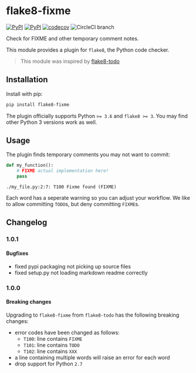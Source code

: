 # flake8-fixme

[![PyPI](https://img.shields.io/pypi/v/flake8-fixme.svg)](https://pypi.python.org/pypi/flake8-fixme)
[![PyPI](https://img.shields.io/pypi/pyversions/flake8-fixme.svg)](https://pypi.python.org/pypi/flake8-fixme)
[![codecov](https://codecov.io/gh/tommilligan/flake8-fixme/branch/master/graph/badge.svg)](https://codecov.io/gh/tommilligan/flake8-fixme/branch/master)
![CircleCI branch](https://img.shields.io/circleci/project/github/tommilligan/flake8-fixme/master.svg)

Check for FIXME and other temporary comment notes.

This module provides a plugin for `flake8`, the Python code checker.

> This module was inspired by [flake8-todo](https://github.com/schlamar/flake8-todo)

## Installation

Install with pip:

```bash
pip install flake8-fixme
```

The plugin officially supports Python `>= 3.6` and `flake8 >= 3`.
You may find other Python 3 versions work as well.

## Usage

The plugin finds temporary comments you may not want to commit:

```python
def my_function():
    # FIXME actual implementation here!
    pass
```

```log
./my_file.py:2:7: T100 Fixme found (FIXME)
```

Each word has a seperate warning so you can adjust your workflow. We like to allow committing `TODO`s, but deny committing `FIXME`s.

## Changelog

### 1.0.1

#### Bugfixes

- fixed pypi packaging not picking up source files
- fixed setup.py not loading markdown readme correctly

### 1.0.0

#### Breaking changes

Upgrading to `flake8-fixme` from `flake8-todo` has the following breaking changes:

- error codes have been changed as follows:
  - `T100`: line contains `FIXME`
  - `T101`: line contains `TODO`
  - `T102`: line contains `XXX`
- a line containing multiple words will raise an error for each word
- drop support for Python `2.7`
